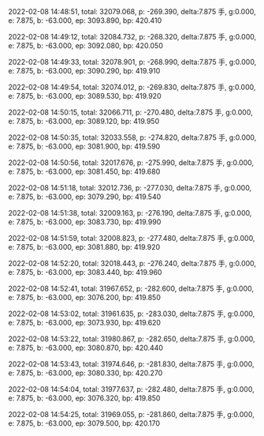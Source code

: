 2022-02-08 14:48:51, total: 32079.068, p: -269.390, delta:7.875 手, g:0.000, e: 7.875, b: -63.000, ep: 3093.890, bp: 420.410

2022-02-08 14:49:12, total: 32084.732, p: -268.320, delta:7.875 手, g:0.000, e: 7.875, b: -63.000, ep: 3092.080, bp: 420.050

2022-02-08 14:49:33, total: 32078.901, p: -268.990, delta:7.875 手, g:0.000, e: 7.875, b: -63.000, ep: 3090.290, bp: 419.910

2022-02-08 14:49:54, total: 32074.012, p: -269.830, delta:7.875 手, g:0.000, e: 7.875, b: -63.000, ep: 3089.530, bp: 419.920

2022-02-08 14:50:15, total: 32066.711, p: -270.480, delta:7.875 手, g:0.000, e: 7.875, b: -63.000, ep: 3089.120, bp: 419.950

2022-02-08 14:50:35, total: 32033.558, p: -274.820, delta:7.875 手, g:0.000, e: 7.875, b: -63.000, ep: 3081.900, bp: 419.590

2022-02-08 14:50:56, total: 32017.676, p: -275.990, delta:7.875 手, g:0.000, e: 7.875, b: -63.000, ep: 3081.450, bp: 419.680

2022-02-08 14:51:18, total: 32012.736, p: -277.030, delta:7.875 手, g:0.000, e: 7.875, b: -63.000, ep: 3079.290, bp: 419.540

2022-02-08 14:51:38, total: 32009.163, p: -276.190, delta:7.875 手, g:0.000, e: 7.875, b: -63.000, ep: 3083.730, bp: 419.990

2022-02-08 14:51:59, total: 32008.823, p: -277.480, delta:7.875 手, g:0.000, e: 7.875, b: -63.000, ep: 3081.880, bp: 419.920

2022-02-08 14:52:20, total: 32018.443, p: -276.240, delta:7.875 手, g:0.000, e: 7.875, b: -63.000, ep: 3083.440, bp: 419.960

2022-02-08 14:52:41, total: 31967.652, p: -282.600, delta:7.875 手, g:0.000, e: 7.875, b: -63.000, ep: 3076.200, bp: 419.850

2022-02-08 14:53:02, total: 31961.635, p: -283.030, delta:7.875 手, g:0.000, e: 7.875, b: -63.000, ep: 3073.930, bp: 419.620

2022-02-08 14:53:22, total: 31980.867, p: -282.650, delta:7.875 手, g:0.000, e: 7.875, b: -63.000, ep: 3080.870, bp: 420.440

2022-02-08 14:53:43, total: 31974.646, p: -281.830, delta:7.875 手, g:0.000, e: 7.875, b: -63.000, ep: 3080.330, bp: 420.270

2022-02-08 14:54:04, total: 31977.637, p: -282.480, delta:7.875 手, g:0.000, e: 7.875, b: -63.000, ep: 3076.320, bp: 419.850

2022-02-08 14:54:25, total: 31969.055, p: -281.860, delta:7.875 手, g:0.000, e: 7.875, b: -63.000, ep: 3079.500, bp: 420.170